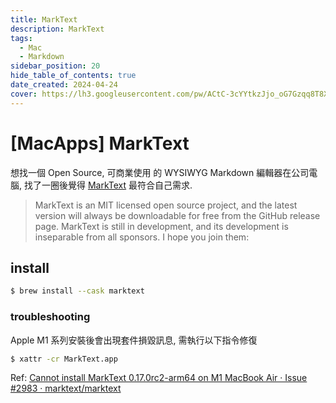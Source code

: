 ```yaml
---
title: MarkText
description: MarkText
tags:
  - Mac
  - Markdown
sidebar_position: 20
hide_table_of_contents: true
date_created: 2024-04-24
cover: https://lh3.googleusercontent.com/pw/ACtC-3cYYtkzJjo_oG7Gzqq8T8XQm4V_qLE3wGWVKOahp6YT4lo-on60NJmjrkkatnizX1b-uID-MCM2ztsXH9z27cMRtql3PA5cpYZYbMfSPuM5Yh3MmqnjnnXYkTg6vtIiBL5SGAQRRAI9zEBIOoyP3tZpuA?authuser=0
---
```


# [MacApps] MarkText

想找一個 Open Source, 可商業使用 的 WYSIWYG Markdown 編輯器在公司電腦, 找了一圈後覺得 [MarkText](https://github.com/marktext/marktext) 最符合自己需求.

> MarkText is an MIT licensed open source project, and the latest version will always be downloadable for free from the GitHub release page. MarkText is still in development, and its development is inseparable from all sponsors. I hope you join them:

## install

```bash
$ brew install --cask marktext
```

### troubleshooting

Apple M1 系列安裝後會出現套件損毀訊息, 需執行以下指令修復

```bash
$ xattr -cr MarkText.app
```

Ref: [Cannot install MarkText 0.17.0rc2-arm64 on M1 MacBook Air · Issue #2983 · marktext/marktext](https://github.com/marktext/marktext/issues/2983)
